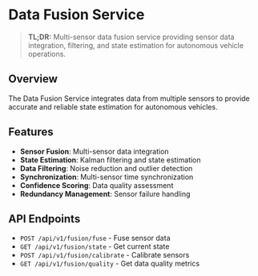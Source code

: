 # Data Fusion Service

> **TL;DR:** Multi-sensor data fusion service providing sensor data integration, filtering, and state estimation for autonomous vehicle operations.

## Overview

The Data Fusion Service integrates data from multiple sensors to provide accurate and reliable state estimation for autonomous vehicles.

## Features

- **Sensor Fusion**: Multi-sensor data integration
- **State Estimation**: Kalman filtering and state estimation
- **Data Filtering**: Noise reduction and outlier detection
- **Synchronization**: Multi-sensor time synchronization
- **Confidence Scoring**: Data quality assessment
- **Redundancy Management**: Sensor failure handling

## API Endpoints

- `POST /api/v1/fusion/fuse` - Fuse sensor data
- `GET /api/v1/fusion/state` - Get current state
- `POST /api/v1/fusion/calibrate` - Calibrate sensors
- `GET /api/v1/fusion/quality` - Get data quality metrics
